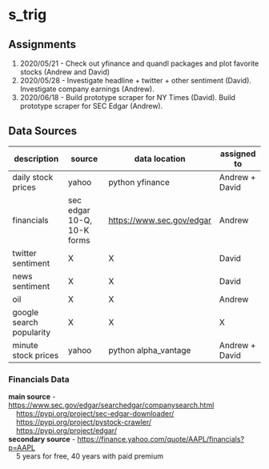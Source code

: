 # s_trig

## Assignments
1. 2020/05/21 - Check out yfinance and quandl packages and plot favorite stocks (Andrew and David)
2. 2020/05/28 - Investigate headline + twitter + other sentiment (David). Investigate company earnings (Andrew).
3. 2020/06/18 - Build prototype scraper for NY Times (David). Build prototype scraper for SEC Edgar (Andrew).

## Data Sources
description | source | data location | assigned to
------------|--------|---------------|------------
daily stock prices|yahoo|python yfinance|Andrew + David 
financials|sec edgar 10-Q, 10-K forms|https://www.sec.gov/edgar|Andrew
twitter sentiment|X|X|David
news sentiment|X|X|David
oil|X|X|Andrew
google search popularity|X|X|X
minute stock prices|yahoo|python alpha\_vantage|Andrew + David 

### Financials Data
**main source** - https://www.sec.gov/edgar/searchedgar/companysearch.html  
&nbsp;&nbsp;&nbsp;&nbsp;https://pypi.org/project/sec-edgar-downloader/   
&nbsp;&nbsp;&nbsp;&nbsp;https://pypi.org/project/pystock-crawler/   
&nbsp;&nbsp;&nbsp;&nbsp;https://pypi.org/project/edgar/  
**secondary source** - https://finance.yahoo.com/quote/AAPL/financials?p=AAPL  
&nbsp;&nbsp;&nbsp;&nbsp;5 years for free, 40 years with paid premium   

